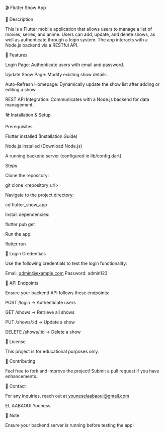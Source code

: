🎬 Flutter Show App

📌 Description

This is a Flutter mobile application that allows users to manage a list of movies, series, and anime. Users can add, update, and delete shows, as well as authenticate through a login system. The app interacts with a Node.js backend via a RESTful API.

🚀 Features

Login Page: Authenticate users with email and password.

Update Show Page: Modify existing show details.

Auto-Refresh Homepage: Dynamically update the show list after adding or editing a show.

REST API Integration: Communicates with a Node.js backend for data management.

🛠️ Installation & Setup

Prerequisites

Flutter installed (Installation Guide)

Node.js installed (Download Node.js)

A running backend server (configured in lib/config.dart)

Steps

Clone the repository:

git clone <repository_url>

Navigate to the project directory:

cd flutter_show_app

Install dependencies:

flutter pub get

Run the app:

flutter run

🔑 Login Credentials

Use the following credentials to test the login functionality:

Email: admin@example.com
Password: admin123

📂 API Endpoints

Ensure your backend API follows these endpoints:

POST /login → Authenticate users

GET /shows → Retrieve all shows

PUT /shows/:id → Update a show

DELETE /shows/:id → Delete a show

📜 License

This project is for educational purposes only.

🤝 Contributing

Feel free to fork and improve the project! Submit a pull request if you have enhancements.

📧 Contact

For any inquiries, reach out at youneselaabaoui@gmail.com

EL AABAOUI Youness

📝 Note

Ensure your backend server is running before testing the app!
